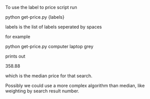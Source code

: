 To use the label to price script run

python get-price.py {labels}

labels is the list of labels seperated by spaces

for example

python get-price.py computer laptop grey

prints out

358.88

which is the median price for that search.

Possibly we could use a more complex algorithm than median, like weighting by search result number.

